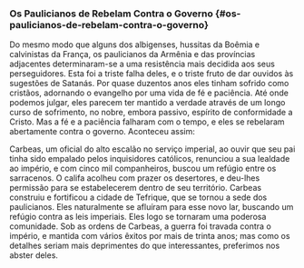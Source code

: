 ### Os Paulicianos de Rebelam Contra o Governo {#os-paulicianos-de-rebelam-contra-o-governo}

Do mesmo modo que alguns dos albigenses, hussitas da Boêmia e calvinistas da França, os paulicianos da Armênia e das províncias adjacentes determinaram-se a uma resistência mais decidida aos seus perseguidores. Esta foi a triste falha deles, e o triste fruto de dar ouvidos às sugestões de Satanás. Por quase duzentos anos eles tinham sofrido como cristãos, adornando o evangelho por uma vida de fé e paciência. Até onde podemos julgar, eles parecem ter mantido a verdade através de um longo curso de sofrimento, no nobre, embora passivo, espírito de conformidade a Cristo. Mas a fé e a paciência falharam com o tempo, e eles se rebelaram abertamente contra o governo. Aconteceu assim:

Carbeas, um oficial do alto escalão no serviço imperial, ao ouvir que seu pai tinha sido empalado pelos inquisidores católicos, renunciou a sua lealdade ao império, e com cinco mil companheiros, buscou um refúgio entre os sarracenos. O califa acolheu com prazer os desertores, e deu-lhes permissão para se estabelecerem dentro de seu território. Carbeas construiu e fortificou a cidade de Tefrique, que se tornou a sede dos paulicianos. Eles naturalmente se afluíram para esse novo lar, buscando um refúgio contra as leis imperiais. Eles logo se tornaram uma poderosa comunidade. Sob as ordens de Carbeas, a guerra foi travada contra o império, e mantida com vários êxitos por mais de trinta anos; mas como os detalhes seriam mais deprimentes do que interessantes, preferimos nos abster deles.